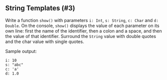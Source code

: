 ## String Templates (#3)

Write a function `show()` with parameters `i: Int`, `s: String`, `c: Char` and
`d: Double`. On the console, `show()` displays the value of each parameter on
its own line: first the name of the identifier, then a colon and a space, and
then the value of that identifier. Surround the `String` value with double quotes
and the char value with single quotes.

Sample output:

```
i: 10
s: "abc"
c: 'a'
d: 1.0
```